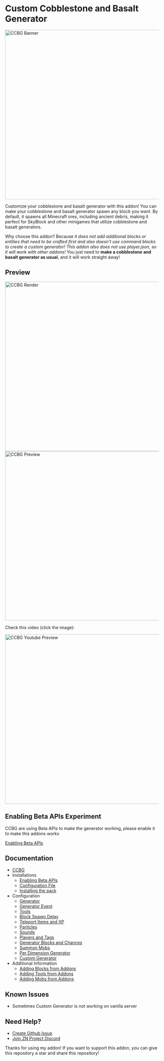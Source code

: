 # Custom Cobblestone and Basalt Generator
<img alt="CCBG Banner" src="https://media.forgecdn.net/attachments/description/1035052/description_9cff90c6-0aef-4601-9a35-b5cb57bb15b8.png" width="555"/>

Customize your cobblestone and basalt generator with this addon! You can make your cobblestone and basalt generator spawn any block you want. By default, it spawns all Minecraft ores, including ancient debris, making it perfect for SkyBlock and other minigames that utilize cobblestone and basalt generators.

Why choose this addon? Because _it does not add additional blocks or entities that need to be crafted first and also doesn't use command blocks to create a custom generator! This addon also does not use player.json, so it will work with other addons!_ You just need to **make a cobblestone and basalt generator as usual**, and it will work straight away! 

## Preview

<img alt="CCBG Render" src="https://lh3.googleusercontent.com/fife/ALs6j_G4XXZwT80mhDKpEC0984cYHJAnwLH2Wqt7Tc9T652WD_GKuF6AW7_FTxHB33SWjLvU9E6f7HNlRi8YG84_o4Vi4p56cQtD6PVz0bF1E4JrQb7V4lR66lyj4xI0Z9svr-1Zb3iXo2gMXZjRZKRYSEy932qBYg0b_G_pHXZzbuXGLOCZcye8cB0gs08OnvUleITQDe7VHPENmVrxNkDxzUH4vDtNDQS5Mgp2y41kJhwjYPwyeHj5HWQXsNOfPKX4bVt0isiXKbV_a2CxNsbT8JLjjtc1CRQ5X85xx9Jc0lzcY22JkVCfTCXMSR5EF3wktL2TcUoJ6HT_VPlyXCjcKeor0LA6voJNgiDS1KIkrEGnfBEDIrEXmKTCZLv5O_b0vGyRizzy9cjtq2MUfWP-jCBIPlT9UPRP84ZPEvV5tYJt90khQAZ-bUHbvAsbv9KHRxf_aWrwZBczs1HZfy5GxDryxkw7vnkxiLnXpGRAE5YvHBR6oVW8nVCXtGNIfclAJC1nXle-yKT94PlNOvpMX0CqH3D9n4XndEfeo9YMdzZZyJ15-CDrdrCCYHKZMncNY_t0CpNK2mofxJ8KycthVpnYzrMrKV5mqAGtDM1KYyHod4cmvpardre52HUspc-u_Z6rdcs4XPWoSvjvqniIomVh-zg1nTYFRidt3NsuZxKZ53QU95ONCHRkEq9NaI7DuMXtzmlhyfS4l706yp1l7QZY_1llVkNnEPyaUjybgrde5GJvaENas7pE4LGuJ8Kgu_LR8Ka6G3wXF1nti91xjz3wnE0jVRC8CAIT3wE8jO5JkmaxGPPJEnLeJfJigaV2DdTcyXZjnC8Qawx4mjSnpol8qWZDSkYBn92sEaLRq40dofltG3lp2nmYi-wbYSTIKRguPHxFc39CX2gOMyysXd2xJCV-AeLA7mFhRAcUK_tyBPn601N3JwkVC4Z36l462zCIf6yRH-VuuHA9d_plHuFe4mvo-zffP6IdTGo_xGMKF6umnQQ5Ds5mYjv5EbBhKOJRIhQ5plmpj1ZOwRjCGDjz6leMZ7MHVdT4vWk4GgoxR0Xi_XUJyf7CPpRJxh3qtXMbKzKEZ3WUKEc1la9apEbdoiW_xXtz2gerRiwhma8LeZqbUN5kX7itneoex4skOE5KMKBulripZJ4r9dAVHkQCugo8iuFmokAJaZqXi_JDS7KmJqk2Ijq9bQOfxOp2KruVwmPhZR8OsOSvg7uKl7qvfKatKgTrnubuhh32b2bkH-t8TJMOjvf9rfPELw4WkhkBvCMOTfPupljpvbS4X8Ir-5QeASpkIUrDFybDahGP983fN9t3OvJ6FSAHBL-f8OR2xp1DcoLRfl6My6cMCb3MpVuoTYeKa6f5z3227MqbLzh0JVUG1LSi6SjiSLMaoJd1gI19hOd7km3mdrg35NREqVBpnSz0mqCRRsfd_mfhByVtZ_7nHpsReO_mbGaXpsHaqgTxVXPB75YOi7spniXRFpDFhaOEI0lKHrQlL6HQ1ilVD8fG7Y83gd6DzuMOxzQaraVL0acgknml071Ngz1nxscvNLjVKF1AsqxbmkfZDkFC7RJUbVo-INGjf5jdG7TIY2cuFE3hoJdL8Odc-Iq6h5XnJquiu_h1HrrFSOYnQJBX4imEE6YGC5qo1k2ycxNKKSzMFPkDKIeZ_O1F6jE27fnSWO72OMP_Ai_FcsnpYxzh63gnlgkUGOgmw48M7aEam3gXi_NO-XAxx4_2YVFpv6WC1S3T=w1318-h646" width="555"/>

<img alt="CCBG Preview" src="https://lh3.googleusercontent.com/fife/ALs6j_E5VgVmqkj0XNmxbbGc5mJG8SpfmvN7rxZDlkJpByO-CQzXqtnCwzTi5VshWFNYVj1xET719tT7YvnCQOfOvC9AeSbXrp5vOkX12QBGvvJ9e-MdkUH5IenKxGIfchmvzFIeAfTRB0H3QsXArbLdgM_Coq0Vxt1aQ7Y9ceWyNXpJgHekH5s0nSc0hraMc0sTmhudT0zB7NOTB38vI8tu0cyshN5BVthO2n7LTXi-nQmOBzxJMw0B0suDAxxRzJZfTkfxgrpo6JtdjjcezTglRiiV0KqWGkGinmHvC_9Aj_GIWbJQwDqwMr72hoSXmpZfe7XzUYHbCUocvaITTCEK2Ge1706Xr7PZumZS4h9h4p8f7IJpUNL8xoU_3D-2tzxjwLlDuFSc66Sge8Q5d6FTa9t46P2NMtpH4h_iAHP-AJ-qyph_XcVZNOAZZd4nPz7cnIl2HRQAvhUspWlbU1TGm-qZS9h3PpUz12zvE2ScZhWVwuV2ln2nczOHINjp2Zi-gNfiWuvxFUh2kPybfaY7a8PzmPcl1SkMy00tSB7s_I46KmAzq0r0-RQkcBzhID84ZJ-H-NVwkxoEJCtLk64ywra-W4X8Kpg6MPQlgCgYqy3IyA6xuy3GQjumPabCCJgrYGqoZb6S-dG0MuCSxpqdc92h4NIiJ8G_KZ2s3yQMipEFjTidntbDkPvuQk4ROezeCHQOhRgYR0IAOtY3-oPRfaLvxlP73KnbnxzuQF0jD7dKRBhrYNYS8yygvI6o6NzdFWRhLEAfQCktrlA_on8n5KgYiqZxZg5pALHJaBrVv28lw_qoCUtkRBj-7GX7W0BNINd6220O_mjjKXrtoUd4Zg-Aai2Dvg-kq7WbVatkcQlzcTZ0Xitd8koyy5BsomEfXZ39xKtEO60IUv0BReJ9j2SW5IYJJOtMZEc2HjJ04ETH8JSZymS0HWb7PlSUpthBbUDyRF9onZjOEO_zCVULUNAiMmz6qAYNpLnB3GyC5mOx55njpSWbMa73nJXuNt-jB1KsiJERSnMh1x4FPu5RdBcnvvVEfQX4jIIbefcxTnjk08znFyQ3pWpkBpbVHVApSZ0rNhrjurf71VZc8wNx=w1318-h646-rw-v1" width="555"/>

Check this video (click the image):

<a href="https://www.youtube.com/watch?v=sDB8kqgZz1w">
  <img alt="CCBG Youtube Preview" src="https://lh3.googleusercontent.com/fife/ALs6j_G4XXZwT80mhDKpEC0984cYHJAnwLH2Wqt7Tc9T652WD_GKuF6AW7_FTxHB33SWjLvU9E6f7HNlRi8YG84_o4Vi4p56cQtD6PVz0bF1E4JrQb7V4lR66lyj4xI0Z9svr-1Zb3iXo2gMXZjRZKRYSEy932qBYg0b_G_pHXZzbuXGLOCZcye8cB0gs08OnvUleITQDe7VHPENmVrxNkDxzUH4vDtNDQS5Mgp2y41kJhwjYPwyeHj5HWQXsNOfPKX4bVt0isiXKbV_a2CxNsbT8JLjjtc1CRQ5X85xx9Jc0lzcY22JkVCfTCXMSR5EF3wktL2TcUoJ6HT_VPlyXCjcKeor0LA6voJNgiDS1KIkrEGnfBEDIrEXmKTCZLv5O_b0vGyRizzy9cjtq2MUfWP-jCBIPlT9UPRP84ZPEvV5tYJt90khQAZ-bUHbvAsbv9KHRxf_aWrwZBczs1HZfy5GxDryxkw7vnkxiLnXpGRAE5YvHBR6oVW8nVCXtGNIfclAJC1nXle-yKT94PlNOvpMX0CqH3D9n4XndEfeo9YMdzZZyJ15-CDrdrCCYHKZMncNY_t0CpNK2mofxJ8KycthVpnYzrMrKV5mqAGtDM1KYyHod4cmvpardre52HUspc-u_Z6rdcs4XPWoSvjvqniIomVh-zg1nTYFRidt3NsuZxKZ53QU95ONCHRkEq9NaI7DuMXtzmlhyfS4l706yp1l7QZY_1llVkNnEPyaUjybgrde5GJvaENas7pE4LGuJ8Kgu_LR8Ka6G3wXF1nti91xjz3wnE0jVRC8CAIT3wE8jO5JkmaxGPPJEnLeJfJigaV2DdTcyXZjnC8Qawx4mjSnpol8qWZDSkYBn92sEaLRq40dofltG3lp2nmYi-wbYSTIKRguPHxFc39CX2gOMyysXd2xJCV-AeLA7mFhRAcUK_tyBPn601N3JwkVC4Z36l462zCIf6yRH-VuuHA9d_plHuFe4mvo-zffP6IdTGo_xGMKF6umnQQ5Ds5mYjv5EbBhKOJRIhQ5plmpj1ZOwRjCGDjz6leMZ7MHVdT4vWk4GgoxR0Xi_XUJyf7CPpRJxh3qtXMbKzKEZ3WUKEc1la9apEbdoiW_xXtz2gerRiwhma8LeZqbUN5kX7itneoex4skOE5KMKBulripZJ4r9dAVHkQCugo8iuFmokAJaZqXi_JDS7KmJqk2Ijq9bQOfxOp2KruVwmPhZR8OsOSvg7uKl7qvfKatKgTrnubuhh32b2bkH-t8TJMOjvf9rfPELw4WkhkBvCMOTfPupljpvbS4X8Ir-5QeASpkIUrDFybDahGP983fN9t3OvJ6FSAHBL-f8OR2xp1DcoLRfl6My6cMCb3MpVuoTYeKa6f5z3227MqbLzh0JVUG1LSi6SjiSLMaoJd1gI19hOd7km3mdrg35NREqVBpnSz0mqCRRsfd_mfhByVtZ_7nHpsReO_mbGaXpsHaqgTxVXPB75YOi7spniXRFpDFhaOEI0lKHrQlL6HQ1ilVD8fG7Y83gd6DzuMOxzQaraVL0acgknml071Ngz1nxscvNLjVKF1AsqxbmkfZDkFC7RJUbVo-INGjf5jdG7TIY2cuFE3hoJdL8Odc-Iq6h5XnJquiu_h1HrrFSOYnQJBX4imEE6YGC5qo1k2ycxNKKSzMFPkDKIeZ_O1F6jE27fnSWO72OMP_Ai_FcsnpYxzh63gnlgkUGOgmw48M7aEam3gXi_NO-XAxx4_2YVFpv6WC1S3T=w1318-h646" width="555"/>
</a>

## Enabling Beta APIs Experiment
CCBG are using Beta APIs to make the generator working, please enable it to make this addons works

[Enabling Beta APIs](https://ccbg.znproject.my.id/installations/enabling-beta-apis)

## Documentation
- [CCBG](https://ccbg.znproject.my.id) 
- Installations
    - [Enabling Beta APIs](https://ccbg.znproject.my.id/installations/enabling-beta-apis) 
    - [Configuration File](https://ccbg.znproject.my.id/installations/configuration-file) 
    - [Installing the pack](https://ccbg.znproject.my.id/installations/installing-the-pack) 
- Configuration
    - [Generator](https://ccbg.znproject.my.id/configuration/generator) 
    - [Generator Event](https://ccbg.znproject.my.id/configuration/generator-event) 
    - [Tools](https://ccbg.znproject.my.id/configuration/tools) 
    - [Block Spawn Delay](https://ccbg.znproject.my.id/configuration/block-spawn-delay) 
    - [Teleport Items and XP](https://ccbg.znproject.my.id/configuration/teleport-items-and-xp) 
    - [Particles](https://ccbg.znproject.my.id/configuration/particles) 
    - [Sounds](https://ccbg.znproject.my.id/configuration/sounds) 
    - [Players and Tags](https://ccbg.znproject.my.id/configuration/players-and-tags) 
    - [Generator Blocks and Chances](https://ccbg.znproject.my.id/configuration/generator-blocks-and-chances) 
    - [Summon Mobs](https://ccbg.znproject.my.id/configuration/summon-mobs) 
    - [Per Dimension Generator](https://ccbg.znproject.my.id/configuration/per-dimension-generator) 
    - [Custom Generator](https://ccbg.znproject.my.id/configuration/custom-generator) 
- Additional Information
    - [Adding Blocks from Addons](https://ccbg.znproject.my.id/additional-information/adding-blocks-from-addons) 
    - [Adding Tools from Addons](https://ccbg.znproject.my.id/additional-information/adding-tools-from-addons) 
    - [Adding Mobs from Addons](https://ccbg.znproject.my.id/additional-information/adding-mobs-from-addons) 

## Known Issues
- Sometimes Custom Generator is not working on vanilla server

## Need Help?
- [Create Github Issue](https://github.com/HirziDevs/CCBG/issues/new)
- [Join ZN Project Discord](https://discord.znproject.my.id)

Thanks for using my addon! If you want to support this addon, you can give this repository a star and share this repository!
